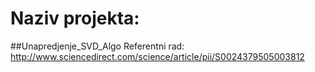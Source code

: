 # Naziv projekta:
##Unapredjenje_SVD_Algo
Referentni rad: http://www.sciencedirect.com/science/article/pii/S0024379505003812
